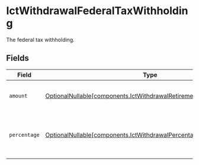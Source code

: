 # IctWithdrawalFederalTaxWithholding

The federal tax withholding.


## Fields

| Field                                                                                                                                          | Type                                                                                                                                           | Required                                                                                                                                       | Description                                                                                                                                    | Example                                                                                                                                        |
| ---------------------------------------------------------------------------------------------------------------------------------------------- | ---------------------------------------------------------------------------------------------------------------------------------------------- | ---------------------------------------------------------------------------------------------------------------------------------------------- | ---------------------------------------------------------------------------------------------------------------------------------------------- | ---------------------------------------------------------------------------------------------------------------------------------------------- |
| `amount`                                                                                                                                       | [OptionalNullable[components.IctWithdrawalRetirementDistributionAmount]](../../models/components/ictwithdrawalretirementdistributionamount.md) | :heavy_minus_sign:                                                                                                                             | Fixed USD amount to withhold for taxes.                                                                                                        | {<br/>"value": "1.23"<br/>}                                                                                                                    |
| `percentage`                                                                                                                                   | [OptionalNullable[components.IctWithdrawalPercentage]](../../models/components/ictwithdrawalpercentage.md)                                     | :heavy_minus_sign:                                                                                                                             | Percentage of total disbursement amount to withhold for taxes.                                                                                 | {<br/>"value": "11.25"<br/>}                                                                                                                   |